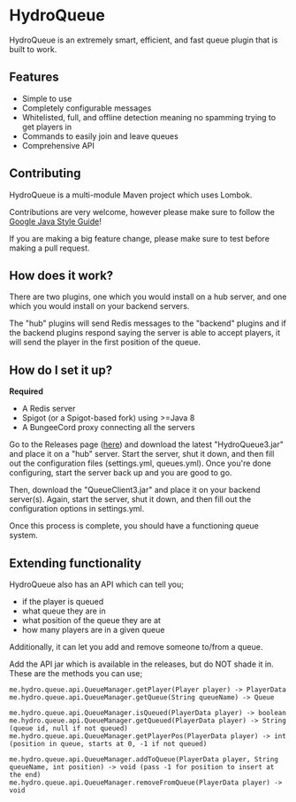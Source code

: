 # HydroQueue
HydroQueue is an extremely smart, efficient, and fast queue plugin that is built to work.

## Features
- Simple to use
- Completely configurable messages
- Whitelisted, full, and offline detection meaning no spamming trying to get players in
- Commands to easily join and leave queues
- Comprehensive API

## Contributing
HydroQueue is a multi-module Maven project which uses Lombok.

Contributions are very welcome, however please make sure to follow the [Google Java Style Guide](https://google.github.io/styleguide/javaguide.html)!

If you are making a big feature change, please make sure to test before making a pull request.

## How does it work?
There are two plugins, one which you would install on a hub server, and one which you would install on your backend servers.

The "hub" plugins will send Redis messages to the "backend" plugins and if the backend plugins respond saying the server is able to accept players, it will send the player in the first position of the queue.

## How do I set it up?
**Required**
- A Redis server
- Spigot (or a Spigot-based fork) using >=Java 8
- A BungeeCord proxy connecting all the servers

Go to the Releases page ([here](https://github.com/thehydrogen/queue/releases)) and download the latest "HydroQueue3.jar" and place it on a "hub" server. Start the server, shut it down, and then fill out the configuration files (settings.yml, queues.yml). Once you're done configuring, start the server back up and you are good to go.

Then, download the "QueueClient3.jar" and place it on your backend server(s). Again, start the server, shut it down, and then fill out the configuration options in settings.yml.

Once this process is complete, you should have a functioning queue system. 

## Extending functionality
HydroQueue also has an API which can tell you;
- if the player is queued
- what queue they are in
- what position of the queue they are at
- how many players are in a given queue

Additionally, it can let you add and remove someone to/from a queue. 

Add the API jar which is available in the releases, but do NOT shade it in. These are the methods you can use;
```
me.hydro.queue.api.QueueManager.getPlayer(Player player) -> PlayerData
me.hydro.queue.api.QueueManager.getQueue(String queueName) -> Queue

me.hydro.queue.api.QueueManager.isQueued(PlayerData player) -> boolean
me.hydro.queue.api.QueueManager.getQueued(PlayerData player) -> String (queue id, null if not queued)
me.hydro.queue.api.QueueManager.getPlayerPos(PlayerData player) -> int (position in queue, starts at 0, -1 if not queued)

me.hydro.queue.api.QueueManager.addToQueue(PlayerData player, String queueName, int position) -> void (pass -1 for position to insert at the end)
me.hydro.queue.api.QueueManager.removeFromQueue(PlayerData player) -> void
```